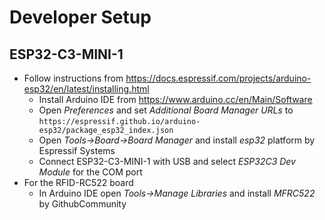 # Developer Setup

## ESP32-C3-MINI-1
- Follow instructions from https://docs.espressif.com/projects/arduino-esp32/en/latest/installing.html
  - Install Arduino IDE from https://www.arduino.cc/en/Main/Software
  - Open _Preferences_ and set _Additional Board Manager URLs_ to `https://espressif.github.io/arduino-esp32/package_esp32_index.json`
  - Open _Tools->Board->Board Manager_ and install _esp32_ platform by Espressif Systems
  - Connect ESP32-C3-MINI-1 with USB and select _ESP32C3 Dev Module_ for the COM port
- For the RFID-RC522 board
  - In Arduino IDE open _Tools->Manage Libraries_ and install _MFRC522_ by GithubCommunity
